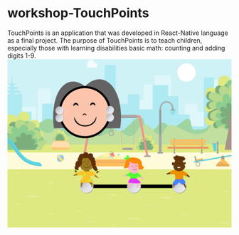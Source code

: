 # workshop-TouchPoints
TouchPoints is an application that was developed in React-Native language as a final project. The purpose of TouchPoints is to teach children, especially those with learning disabilities basic math: counting and adding digits 1-9.
![Memory Aid Icon](https://github.com/Shira-Mandel/workshop-TouchPoints/blob/master/start/assets/images/memAidIcon.png)
